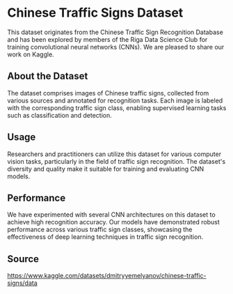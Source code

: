 # Chinese Traffic Signs Dataset

This dataset originates from the Chinese Traffic Sign Recognition Database and has been explored by members of the Riga Data Science Club for training convolutional neural networks (CNNs). We are pleased to share our work on Kaggle.

## About the Dataset

The dataset comprises images of Chinese traffic signs, collected from various sources and annotated for recognition tasks. Each image is labeled with the corresponding traffic sign class, enabling supervised learning tasks such as classification and detection.

## Usage

Researchers and practitioners can utilize this dataset for various computer vision tasks, particularly in the field of traffic sign recognition. The dataset's diversity and quality make it suitable for training and evaluating CNN models.

## Performance

We have experimented with several CNN architectures on this dataset to achieve high recognition accuracy. Our models have demonstrated robust performance across various traffic sign classes, showcasing the effectiveness of deep learning techniques in traffic sign recognition.

## Source

https://www.kaggle.com/datasets/dmitryyemelyanov/chinese-traffic-signs/data
